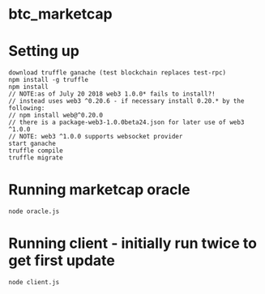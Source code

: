 # btc_marketcap

# Setting up
```
download truffle ganache (test blockchain replaces test-rpc)
npm install -g truffle 
npm install 
// NOTE:as of July 20 2018 web3 1.0.0* fails to install?! 
// instead uses web3 ^0.20.6 - if necessary install 0.20.* by the following:
// npm install web@^0.20.0  
// there is a package-web3-1.0.0beta24.json for later use of web3 ^1.0.0
// NOTE: web3 ^1.0.0 supports websocket provider
start ganache
truffle compile
truffle migrate
```

# Running marketcap oracle
```
node oracle.js
```

# Running client - initially run twice to get first update 
```
node client.js
```
